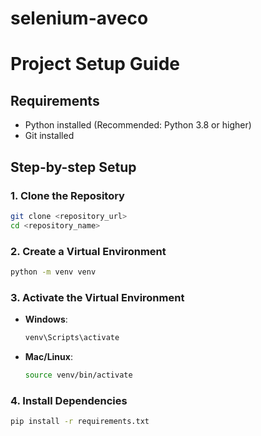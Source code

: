 # selenium-aveco

# Project Setup Guide

## Requirements
- Python installed (Recommended: Python 3.8 or higher)
- Git installed

## Step-by-step Setup

### 1. Clone the Repository
```sh
git clone <repository_url>
cd <repository_name>
```

### 2. Create a Virtual Environment
```sh
python -m venv venv
```

### 3. Activate the Virtual Environment
- **Windows**:
  ```sh
  venv\Scripts\activate
  ```
- **Mac/Linux**:
  ```sh
  source venv/bin/activate
  ```

### 4. Install Dependencies
```sh
pip install -r requirements.txt
```
